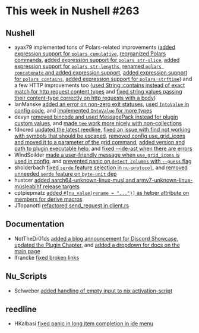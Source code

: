 # This week in Nushell #263

## Nushell

- ayax79 implemented tons of Polars-related improvements ([added expression support for `polars cumulative`](https://github.com/nushell/nushell/pull/13799), [reorganized Polars commands](https://github.com/nushell/nushell/pull/13798), [added expression support for `polars str-slice`](https://github.com/nushell/nushell/pull/13783), [added expression support for `polars str-lengths`](https://github.com/nushell/nushell/pull/13782), [renamed `polars concatenate` and added expression support](https://github.com/nushell/nushell/pull/13781), [added expression support for `polars contains`](https://github.com/nushell/nushell/pull/13769), [added expression support for `polars strftime`](https://github.com/nushell/nushell/pull/13767)) and a few HTTP improvements too ([used String::contains instead of exact match for http request content types](https://github.com/nushell/nushell/pull/13791) and [fixed string values passing their content-type correctly on http requests with a body](https://github.com/nushell/nushell/pull/13731))
- IanManske [added an error on non-zero exit statuses](https://github.com/nushell/nushell/pull/13515), [used `IntoValue` in config code](https://github.com/nushell/nushell/pull/13751), and [implemented `IntoValue` for more types](https://github.com/nushell/nushell/pull/13744)
- devyn [removed bincode and used MessagePack instead for plugin custom values](https://github.com/nushell/nushell/pull/13745), and [made `tee` work more nicely with non-collections](https://github.com/nushell/nushell/pull/13652)
- fdncred [updated the latest reedline](https://github.com/nushell/nushell/pull/13797), [fixed an issue with find not working with symbols that should be escaped](https://github.com/nushell/nushell/pull/13792), [removed config use_grid_icons and moved it to a parameter of the grid command](https://github.com/nushell/nushell/pull/13788), [added version and path to plugin executable help](https://github.com/nushell/nushell/pull/13764), and [fixed --ide-ast when there are errors](https://github.com/nushell/nushell/pull/13737)
- WindSoilder [made a user-friendly message when `use_grid_icons` is used in config](https://github.com/nushell/nushell/pull/13795), and [prevented panic on `detect columns` with `--guess` flag](https://github.com/nushell/nushell/pull/13752)
- sholderbach [fixed `serde` feature selection in `nu-protocol`](https://github.com/nushell/nushell/pull/13793), and [removed unneeded `serde` feature on `byte-unit` dep](https://github.com/nushell/nushell/pull/13749)
- hustcer [added aarch64-unknown-linux-musl and armv7-unknown-linux-musleabihf release targets](https://github.com/nushell/nushell/pull/13775)
- cptpiepmatz [added `#[nu_value(rename = "...")]` as helper attribute on members for derive macros](https://github.com/nushell/nushell/pull/13761)
- JTopanotti [refactored send_request in client.rs](https://github.com/nushell/nushell/pull/13701)

## Documentation

- NotTheDr01ds [added a blog announcement for Discord Showcase](https://github.com/nushell/nushell.github.io/pull/1543), [updated the Plugin Chapter](https://github.com/nushell/nushell.github.io/pull/1542), and [added a dropdown for docs on the main page](https://github.com/nushell/nushell.github.io/pull/1508)
- lfrancke [fixed broken links](https://github.com/nushell/nushell.github.io/pull/1540)

## Nu_Scripts

- Schweber [added handling of empty input to nix activation-script](https://github.com/nushell/nu_scripts/pull/945)

## reedline

- HKalbasi [fixed panic in long item completion in ide menu](https://github.com/nushell/reedline/pull/823)
